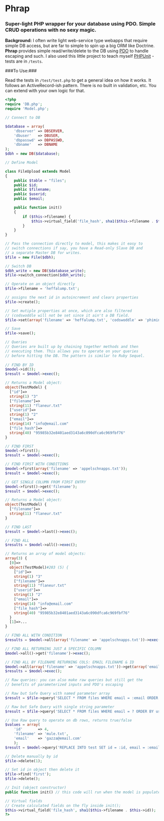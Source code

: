 # Phrap
### Super-light PHP wrapper for your database using PDO. Simple CRUD operations with no sexy magic.

**Background:** I often write light web-service type webapps that require simple DB access, but are far to simple to spin up a big ORM like Doctrine. **Phrap** provides simple read/write/delete to the DB using [PDO](http://us.php.net/manual/en/book.pdo.php) to handle escaping and such. I also used this little project to teach myself [PHPUnit](https://github.com/sebastianbergmann/phpunit/) - tests are in `/tests`.

###To Use:###

Read the tests in `/test/test.php` to get a general idea on how it works. It follows an ActiveRecord-ish pattern. There is no built in validation, etc. You can extend with your own logic for that.

```php
<?php
require 'DB.php';
require 'Model.php';

// Connect to DB

$database = array(
	'dbserver' => DBSERVER,
	'dbuser'   => DBUSER,
	'dbpasswd' => DBPASSWD,
	'dbname'   => DBNAME
);
$dbh = new DB($database);

// Define Model

class FileUpload extends Model
{
    public $table = "files";
    public $id;
    public $filename;
    public $userid;
    public $email;

    public function init()
    {
    	if ($this->filename) {
    		$this->virtual_field('file_hash', sha1($this->filename . $this->id));
    	}
    }
}

// Pass the connection directly to model, this makes it easy to
// switch connections if say, you have a Read-only Slave DB and
// a separate Master DB for writes.
$file = new File($dbh);

// Switch DB
$dbh_write = new DB($database_write);
$file->switch_connection($dbh_write);

// Operate on an object directly
$file->filename = 'heffalump.txt';

// assigns the next id in autoincrement and clears properties
$file->create();

// Set mutiple properties at once, which are also filtered 
// (codswoddle will not be set since it ain't a DB field.
$file->set(array('filename' => 'heffalump.txt', 'codswoddle' => 'phiminster'));

// Save
$file->save();

// Queries
// Queries are built up by chaining together methods and then
// executing them. This allows you to operate on your queries
// before hitting the DB. The pattern is similar to Ruby Sequel.
 
// FIND BY ID
$model->id(3);
$result = $model->exec();

// Returns a Model object:
object(TestModel) {
  ["id"]=>
  string(1) "3"
  ["filename"]=>
  string(11) "flaneur.txt"
  ["userid"]=>
  string(1) "2"
  ["email"]=>
  string(14) "info@email.com"
  ["file_hash"]=>
  string(40) "95985b32e8401aed3143a6c090dfca6c969fbf76"
}

// FIND FIRST
$model->first();
$result = $model->exec();

// FIND FIRST WITH CONDITIONS
$model->first(array('filename' => 'appelschnapps.txt'));
$result = $model->exec();

// GET SINGLE COLUMN FROM FIRST ENTRY
$model->first()->get('filename');
$result = $model->exec();

// Returns a Model object:
object(TestModel) {
  ["filename"]=>
  string(11) "flaneur.txt"
}

// FIND LAST
$result = $model->last()->exec();

// FIND ALL
$results = $model->all()->exec();

// Returns an array of model objects:
array(3) {
  [0]=>
  object(TestModel)#203 (5) {
    ["id"]=>
    string(1) "3"
    ["filename"]=>
    string(11) "flaneur.txt"
    ["userid"]=>
    string(1) "2"
    ["email"]=>
    string(14) "info@email.com"
    ["file_hash"]=>
    string(40) "95985b32e8401aed3143a6c090dfca6c969fbf76"
  }
  [1]=>...
}

// FIND ALL WITH CONDITION
$results = $model->all(array('filename' => 'appelschnapps.txt'))->exec();

// FIND ALL RETURNING JUST A SPECIFIC COLUMN
$model->all()->get('filename')->exec();

// FIND ALL BY FILENAME RETURNING COLS: EMAIL FILENAME & ID
$model->all(array('filename' => 'appelschnapps.txt'))->get(array('email','filename','id'));
$results = $model->exec();

// Raw queries: you can also make raw queries but still get the 
// benefits of parameterized inputs and PDO's escaping

// Raw but Safe Query with named parameter array
$result = $file->query('SELECT * FROM files WHERE email = :email ORDER BY userid LIMIT 1', array(':email' => 'dazza@email.com'));

// Raw but Safe Query with single string parameter
$result = $file->query('SELECT * FROM files WHERE email = ? ORDER BY userid LIMIT 1', 'dazza@email.com');

// Use Raw query to operate on db rows, returns true/false
$values = array(
    'id'       => 4,
    'filename' => 'mule.txt',
    'email'    => 'gazza@email.com'
    );
$result = $model->query('REPLACE INTO test SET id = :id, email = :email, filename = :filename', $values, false);

// Delete manually by id
$file->delete(1);

// Set id in object then delete it
$file->find('first');
$file->delete();

// Init (object constructor)
public function init() // this code will run when the model is populated by DB results.

// Virtual fields
// Create calculated fields on the fly inside init();
$this->virtual_field('file_hash', sha1($this->filename . $this->id));
?>
```